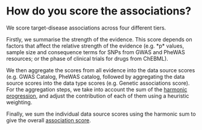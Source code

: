 # How do you score the associations?

We score target-disease associations across four different tiers.

Firstly, we summarise the strength of the evidence. This score depends on factors that affect the relative strength of the evidence \(e.g. \*p\* values, sample size and consequence terms for SNPs from GWAS and PheWAS resources; or the phase of clinical trials for drugs from ChEBML\).

We then aggregate the scores from all evidence into the data source scores \(e.g. GWAS Catalog, PheWAS catalog, followed by aggregating the data source scores into the data type scores \(e.g. Genetic associations score\). For the aggregation steps, we take into account the sum of the [harmonic progression](https://en.wikipedia.org/wiki/Harmonic_progression_%28mathematics%29), and adjust the contribution of each of them using a heuristic weighting.

Finally, we sum the individual data source scores using the harmonic sum to give the overall [association score](https://docs.targetvalidation.org/getting-started/scoring).

